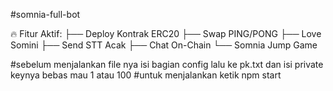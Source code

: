 #somnia-full-bot 


🔥 Fitur Aktif:
├── Deploy Kontrak ERC20
├── Swap PING/PONG
├── Love Somini
├── Send STT Acak
├── Chat On-Chain
└── Somnia Jump Game


#sebelum menjalankan file nya isi bagian config lalu ke pk.txt dan isi private keynya bebas mau 1 atau 100 
#untuk menjalankan ketik npm start
